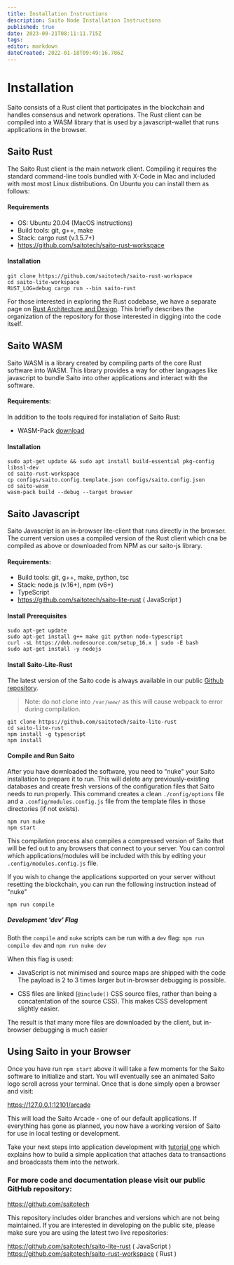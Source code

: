```yaml
---
title: Installation Instructions
description: Saito Node Installation Instructions
published: true
date: 2023-09-21T08:11:11.715Z
tags: 
editor: markdown
dateCreated: 2022-01-18T09:49:16.786Z
---
```


# Installation

Saito consists of a Rust client that participates in the blockchain and handles consensus and network operations. The Rust client can be compiled into a WASM library that is used by a javascript-wallet that runs applications in the browser.

## Saito Rust

The Saito Rust client is the main network client. Compiling it requires the standard command-line tools bundled with X-Code in Mac and included with most  most Linux distributions. On Ubuntu you can install them as follows:

#### Requirements

* OS: Ubuntu 20.04 (MacOS instructions)
* Build tools: git, g++, make
* Stack: cargo rust (v.1.5.7+)
* https://github.com/saitotech/saito-rust-workspace

#### Installation
```
git clone https://github.com/saitotech/saito-rust-workspace
cd saito-lite-workspace
RUST_LOG=debug cargo run --bin saito-rust
```
For those interested in exploring the Rust codebase, we have a separate page on [Rust Architecture and Design](/tech/rust-architecture). This briefly describes the organization of the repository for those interested in digging into the code itself.

## Saito WASM

Saito WASM is a library created by compiling parts of the core Rust software into WASM. This library provides a way for other languages like javascript to bundle Saito into other applications and interact with the software.

#### Requirements:

In addition to the tools required for installation of Saito Rust:

* WASM-Pack [download](https://rustwasm.github.io/wasm-pack/installer/)

#### Installation
```
sudo apt-get update && sudo apt install build-essential pkg-config libssl-dev
cd saito-rust-workspace
cp configs/saito.config.template.json configs/saito.config.json
cd saito-wasm
wasm-pack build --debug --target browser
```

## Saito Javascript

Saito Javascript is an in-browser lite-client that runs directly in the browser. The current version uses a compiled version of the Rust client which cna be compiled as above or downloaded from NPM as our saito-js library.

#### Requirements:

* Build tools: git, g++, make, python, tsc
* Stack: node.js (v.16+), npm (v6+)
* TypeScript
* https://github.com/saitotech/saito-lite-rust ( JavaScript )

#### Install Prerequisites

```
sudo apt-get update
sudo apt-get install g++ make git python node-typescript
curl -sL https://deb.nodesource.com/setup_16.x | sudo -E bash
sudo apt-get install -y nodejs
```

#### Install Saito-Lite-Rust

The latest version of the Saito code is always available in our public [Github repository](https://github.com/saitotech/saito-lite-rust).

> Note: do not clone into ```/var/www/``` as this will cause webpack to error during compilation.

```
git clone https://github.com/saitotech/saito-lite-rust
cd saito-lite-rust
npm install -g typescript 
npm install
```

#### Compile and Run Saito

After you have downloaded the software, you need to "nuke" your Saito installation to prepare it to run. This will delete any previously-existing databases and create fresh versions of the configuration files that Saito needs to run properly.  This command creates a clean ```./config/options``` file and a ```.config/modules.config.js``` file from the template files in those directories (if not exists).

```
npm run nuke
npm start
```
This compilation process also compiles a compressed version of Saito that will be fed out to any browsers that connect to your server. You can control which applications/modules will be included with this by editing your ```.config/modules.config.js``` file.

If you wish to change the applications supported on your server without resetting the blockchain, you can run the following instruction instead of "nuke"

```npm run compile```


##### Development 'dev' Flag

Both the `compile` and `nuke` scripts can be run with a `dev` flag:
```npm run compile dev``` and ```npm run nuke dev```

When this flag is used:

 * JavaScript is not minimised and source maps are shipped with the code 
   The payload is 2 to 3 times larger but in-browser debugging is possible.
   
 * CSS files are linked (```@include()``` CSS source files, rather than 
   being a concatentation of the source CSS). This makes CSS development
   slightly easier.
   
The result is that many more files are downloaded by the client, but in-browser debugging is much easier
  

## Using Saito in your Browser

Once you have run `npm start` above it will take a few moments for the Saito software to initialize and start. You will eventually see an animated Saito logo scroll across your terminal. Once that is done simply open a browser and visit:

https://127.0.0.1:12101/arcade

This will load the Saito Arcade - one of our default applications. If everything has gone as planned, you now have a working version of Saito for use in local testing or development. 

Take your next steps into application development with [tutorial one](https://wiki.saito.io/en/tech/tutorial-1-deploy-install-application) which explains how to build a simple application that attaches data to transactions and broadcasts them into the network.

### For more code and documentation please visit our public GitHub repository:

https://github.com/saitotech

This repository includes older branches and versions which are not being maintained. If you are interested in developing on the public site, please make sure you are using the latest two live repositories:

https://github.com/saitotech/saito-lite-rust
( JavaScript )
https://github.com/saitotech/saito-rust-workspace
( Rust )



